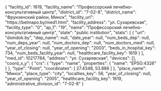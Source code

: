 {
    "facility_id": 1619,
    "facility_name": "Профессорский лечебно-консультативный центр",
    "district_id": "7-02-8",
    "district_name": "Фрунзенский район, Минск",
    "facility_url": "https:\/\/belmapo.by\/med1.html",
    "facility_address": "ул. Сухаревская",
    "facility_type": "0",
    "ap_1": "19",
    "name": "Профессорский лечебно-консультативный центр",
    "state": "public institution",
    "stats": [
        {
            "url": "domdok.by",
            "dep_name": null,
            "date_year": null,
            "num_beds_dep": null,
            "num_deps_year": null,
            "num_doctors_dep": null,
            "num_doctors_med": null,
            "year_of_closing": null,
            "year_of_opening": "2003",
            "beds_in_hospital_key": 734,
            "num_beds_facility_year": null,
            "healthcare_facility_key": 1619
        }
    ],
    "med_id": 10217784,
    "address": "ул. Сухаревская",
    "devices": [],
    "coord_x_y": {
        "crs": {
            "type": "name",
            "properties": {
                "name": "EPSG:4326"
            }
        },
        "type": "Point",
        "coordinates": [
            27.4348,
            53.886
        ]
    },
    "place_name": "Минск",
    "place_type": "city",
    "localties_key": 56,
    "year_of_closing": null,
    "year_of_opening": "2005",
    "healthcare_facility_key": 1619,
    "administrative_division_id": "7-02-8"
}
